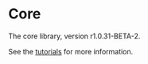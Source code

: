 # Core

The core library, version r1.0.31-BETA-2.

See the [tutorials](tutorials/index.md) for more information.
